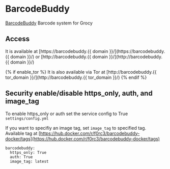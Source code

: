 # BarcodeBuddy

[BarcodeBuddy](https://github.com/Forceu/barcodebuddy) Barcode system for Grocy

## Access

It is available at [https://barcodebuddy.{{ domain }}/](https://barcodebuddy.{{ domain }}/) or [http://barcodebuddy.{{ domain }}/](http://barcodebuddy.{{ domain }}/)

{% if enable_tor %}
It is also available via Tor at [http://barcodebuddy.{{ tor_domain }}/](http://barcodebuddy.{{ tor_domain }}/)
{% endif %}

## Security enable/disable https_only, auth, and image\_tag

To enable https_only or auth set the service config to True
`settings/config.yml`

If you want to specifiy an image tag, set `image_tag` to specified tag.
Available tag at [https://hub.docker.com/r/f0rc3/barcodebuddy-docker/tags](https://hub.docker.com/r/f0rc3/barcodebuddy-docker/tags)

```
barcodebuddy:
  https_only: True
  auth: True
  image_tag: latest
```